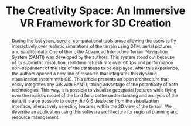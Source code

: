 ---
layout: publication
code: 2005-CAD-creativity_space
title: "The Creativity Space: An Immersive VR Framework for 3D Creation"
authors: Luis Hernández, Javier Taibo, Alberto Jaspe-Villanueva, Rocío Mihura-Lopez, David Blanco, Rubén López, and Antonio Seoane
year: 2005
type: Conference Paper
conference: Japan-Korea CAD/CAM Workshop 2005
abstract: "During the last years, several computational tools arose allowing the users to fly interactively over realistic simulations of the terrain using DTM, aerial pictures and satellite data. One of them, the Advanced Interactive Terrain Navigation System (SANTI) was developed by the authors. This system stood out because of its submetric resolution, real-time refresh rate over 60 fps and performance non-dependent of the size of the database to be displayed. After this experience, the authors opened a new line of research that integrates this dynamic visualization system with GIS. This article presents an open architecture that easily integrates any GIS with SANTI, taking advantage of the potentiality of both technologies. This way, it is possible to visualize geospatial features while flying over the realistic model of the land for a better understanding and analysis of the data. It is also possible to query the GIS database from the visualization interface, interactively selecting features within the 3D view of the terrain. We describe an application using this software architecture for regional planning and resource management."
projects: 
 - Virtual Reality 
bibtex: "@InProceedings{Hernandez:2005:CSI,\n
  title={The Creativity Space: An Immersive VR Framework for 3D Creation},\n
  author={Luis Hern{\\'a}ndez and Javier Taibo and Alberto Jaspe-Villanueva and Roc{\\'i}o Mihura and David Blanco and Rub{\\'e}n L{\\'o}pez and Antonio Seoane},\n
  booktitle={Proc. Digital Engineering Workshop, 5th Japan-Korea CAD/CAM Workshop},\n
  pages={18--21},\n
  year={2005},\n
}" 

---